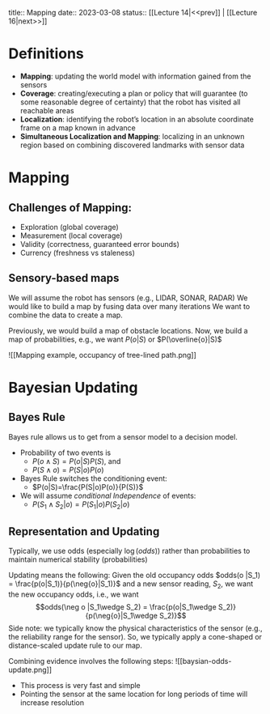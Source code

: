 title:: Mapping
date:: 2023-03-08
status:: 
[[Lecture 14|<<prev]] | [[Lecture 16|next>>]]

# Definitions

- **Mapping**: updating the world model with information gained from the sensors
- **Coverage**: creating/executing a plan or policy that will guarantee (to some reasonable degree of certainty) that the robot has visited all reachable areas
- **Localization**: identifying the robot’s location in an absolute coordinate frame on a map known in advance
- **Simultaneous Localization and Mapping**: localizing in an unknown region based on combining discovered landmarks with sensor data

# Mapping

## Challenges of Mapping:
- Exploration (global coverage)
- Measurement (local coverage)
- Validity (correctness, guaranteed error bounds)
- Currency (freshness vs staleness)

## Sensory-based maps
We will assume the robot has sensors (e.g., LIDAR, SONAR, RADAR)
We would like to build a map by fusing data over many iterations
We want to combine the data to create a map.

Previously, we would build a map of obstacle locations.
Now, we build a map of probabilities, e.g., we want $P(o|S)$ or $P(\overline{o}|S)$ 

![[Mapping example, occupancy of tree-lined path.png]]

# Bayesian Updating
## Bayes Rule
Bayes rule allows us to get from a sensor model to a decision model.
- Probability of two events is 
	- $P(o\wedge S)=P(o|S)P(S)$, and
	- $P(S\wedge o)=P(S|o)P(o)$
- Bayes Rule switches the conditioning event:
	- $P(o|S)=\frac{P(S|o)P(o)}{P(S)}$
- We will assume *conditional Independence* of events: 
	- $P(S_1\wedge S_2|o) = P(S_1|o)P(S_2|o)$

## Representation and Updating
Typically, we use odds (especially $\log(odds)$) rather than probabilities to maintain numerical stability (probabilities)

Updating means the following: Given the old occupancy odds $odds(o |S_1) = \frac{p(o|S_1)}{p(\neg{o}|S_1)}$ and a new sensor reading, $S_2$, we want the new occupancy odds, i.e., we want $$odds(\neg o |S_1\wedge S_2) = \frac{p(o|S_1\wedge S_2)}{p(\neg{o}|S_1\wedge S_2)}$$
Side note: we typically know the physical characteristics of the sensor (e.g., the reliability range for the sensor). So, we typically apply a cone-shaped or distance-scaled update rule to our map.

Combining evidence involves the following steps:
![[baysian-odds-update.png]]
- This process is very fast and simple
- Pointing the sensor at the same location for long periods of time will increase resolution


